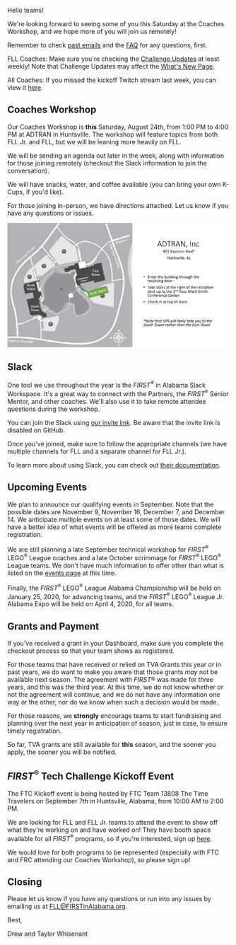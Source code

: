 Hello teams!

We're looking forward to seeing some of you this Saturday at the Coaches Workshop, and we hope more of you will join us remotely!

Remember to check [past emails](https://github.com/drewwhis/alabama-first-lego-league/tree/master/2019-2020/email-blasts) and the [FAQ](https://github.com/drewwhis/alabama-first-lego-league/wiki/Frequently-Asked-Questions) for any questions, first.

FLL Coaches: Make sure you're checking the [Challenge Updates](https://firstinspiresst01.blob.core.windows.net/fll/2020/city-shaper-challenge-updates.pdf) at least weekly! Note that Challenge Updates may affect the [What's New Page](https://github.com/drewwhis/alabama-first-lego-league/tree/master/2019-2020/fll/whats-new.md).

All Coaches: If you missed the kickoff Twitch stream last week, you can view it [here](https://www.twitch.tv/videos/467583706).


## Coaches Workshop

Our Coaches Workshop is **this** Saturday, August 24th, from 1:00 PM to 4:00 PM at ADTRAN in Huntsville. The workshop will feature topics from both FLL Jr. and FLL, but we will be leaning more heavily on FLL.

We will be sending an agenda out later in the week, along with information for those joining remotely (checkout the Slack information to join the conversation).

We will have snacks, water, and coffee available (you can bring your own K-Cups, if you'd like).

For those joining in-person, we have directions attached. Let us know if you have any questions or issues.

![Map to ADTRAN](../../images/adtran-2019.png)


## Slack

One tool we use throughout the year is the *FIRST*<sup>&reg;</sup> in Alabama Slack Workspace. It's a great way to connect with the Partners, the *FIRST*<sup>&reg;</sup> Senior Mentor, and other coaches. We'll also use it to take remote attendee questions during the workshop.

You can join the Slack using [our invite link](). Be aware that the invite link is disabled on GitHub.

Once you've joined, make sure to follow the appropriate channels (we have multiple channels for FLL and a separate channel for FLL Jr.). 

To learn more about using Slack, you can check out [their documentation](https://get.slack.help/hc/en-us/categories/360000049043).


## Upcoming Events

We plan to announce our qualifying events in September. Note that the possible dates are November 9, November 16, December 7, and December 14. We anticipate multiple events on at least some of those dates. We will have a better idea of what events will be offered as more teams complete registration.

We are still planning a late September technical workshop for *FIRST*<sup>&reg;</sup> LEGO<sup>&reg;</sup> League coaches and a late October scrimmage for *FIRST*<sup>&reg;</sup> LEGO<sup>&reg;</sup> League teams. We don't have much information to offer other than what is listed on the [events page](https://github.com/drewwhis/alabama-first-lego-league/tree/master/2019-2020/event-dates.md) at this time.

Finally, the *FIRST*<sup>&reg;</sup> LEGO<sup>&reg;</sup> League Alabama Championship will be held on January 25, 2020, for advancing teams, and the *FIRST*<sup>&reg;</sup> LEGO<sup>&reg;</sup> League Jr. Alabama Expo will be held on April 4, 2020, for all teams. 


## Grants and Payment

If you've received a grant in your Dashboard, make sure you complete the checkout process so that your team shows as registered.

For those teams that have received or relied on TVA Grants this year or in past years, we do want to make you aware that those grants *may* not be available next season. The agreement with *FIRST*&reg; was made for three years, and this was the third year. At this time, we do not know whether or not the agreement will continue, and we do not have any information one way or the other, nor do we know when such a decision would be made.

For those reasons, we **strongly** encourage teams to start fundraising and planning over the next year in anticipation of season, just in case, to ensure timely registration.

So far, TVA grants are still available for **this** season, and the sooner you apply, the sooner you will be notified.


## *FIRST*<sup>&reg;</sup> Tech Challenge Kickoff Event

The FTC Kickoff event is being hosted by FTC Team 13808 The Time Travelers on September 7th in Huntsville, Alabama, from 10:00 AM to 2:00 PM.

We are looking for FLL and FLL Jr. teams to attend the event to show off what they're working on and have worked on! They have booth space available for all *FIRST*<sup>&reg;</sup> programs, so if you're interested, sign up [here](https://firstinalabama.us19.list-manage.com/track/click?u=f0cf78c5a9c06d79cd683a8ae&id=d5017529a4&e=fb065b58de).

We would love for both programs to be represented (especially with FTC and FRC attending our Coaches Workshop), so please sign up!


## Closing

Please let us know if you have any questions or run into any issues by emailing us at FLL@FIRSTinAlabama.org.

Best,

Drew and Taylor Whisenant